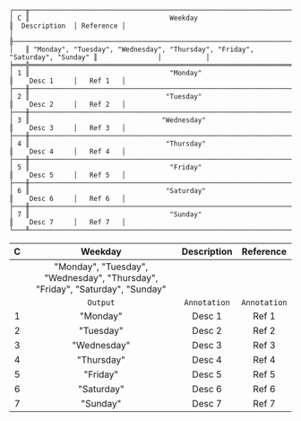 ```text
┌───╥──────────────────────────────────────────────────────────────────────────────╥───────────────┬───────────┐
│ C ║                                   Weekday                                    ║  Description  │ Reference │
│   ╟──────────────────────────────────────────────────────────────────────────────╫───────────────┼───────────┤
│   ║ "Monday", "Tuesday", "Wednesday", "Thursday", "Friday", "Saturday", "Sunday" ║               │           │
╞═══╬══════════════════════════════════════════════════════════════════════════════╬═══════════════╪═══════════╡
│ 1 ║                                   "Monday"                                   ║    Desc 1     │   Ref 1   │
├───╫──────────────────────────────────────────────────────────────────────────────╫───────────────┼───────────┤
│ 2 ║                                  "Tuesday"                                   ║    Desc 2     │   Ref 2   │
├───╫──────────────────────────────────────────────────────────────────────────────╫───────────────┼───────────┤
│ 3 ║                                 "Wednesday"                                  ║    Desc 3     │   Ref 3   │
├───╫──────────────────────────────────────────────────────────────────────────────╫───────────────┼───────────┤
│ 4 ║                                  "Thursday"                                  ║    Desc 4     │   Ref 4   │
├───╫──────────────────────────────────────────────────────────────────────────────╫───────────────┼───────────┤
│ 5 ║                                   "Friday"                                   ║    Desc 5     │   Ref 5   │
├───╫──────────────────────────────────────────────────────────────────────────────╫───────────────┼───────────┤
│ 6 ║                                  "Saturday"                                  ║    Desc 6     │   Ref 6   │
├───╫──────────────────────────────────────────────────────────────────────────────╫───────────────┼───────────┤
│ 7 ║                                   "Sunday"                                   ║    Desc 7     │   Ref 7   │
└───╨──────────────────────────────────────────────────────────────────────────────╨───────────────┴───────────┘
```

| C |                                   Weekday                                    | Description  |  Reference   |
|:-:|:----------------------------------------------------------------------------:|:------------:|:------------:|
|   | "Monday", "Tuesday", "Wednesday", "Thursday", "Friday", "Saturday", "Sunday" |              |              |
|   |                                   `Output`                                   | `Annotation` | `Annotation` |
| 1 |                                   "Monday"                                   |    Desc 1    |    Ref 1     |
| 2 |                                  "Tuesday"                                   |    Desc 2    |    Ref 2     |
| 3 |                                 "Wednesday"                                  |    Desc 3    |    Ref 3     |
| 4 |                                  "Thursday"                                  |    Desc 4    |    Ref 4     |
| 5 |                                   "Friday"                                   |    Desc 5    |    Ref 5     |
| 6 |                                  "Saturday"                                  |    Desc 6    |    Ref 6     |
| 7 |                                   "Sunday"                                   |    Desc 7    |    Ref 7     |
